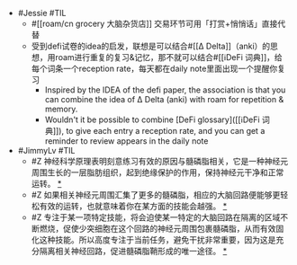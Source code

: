 - #Jessie #TIL 
    - #[[roam/cn grocery 大脑杂货店]] 交易环节可用「打赏+悄悄话」直接代替
    - 受到defi试卷的idea的启发，联想是可以结合#[[∆ Delta]]（anki）的思想，用roam进行重复的复习&记忆，那不就可以结合#[[ℹ︎DeFi 词典]]，给每个词条一个reception rate，每天都在daily note里面出现一个提醒你复习
        - Inspired by the IDEA of the defi paper, the association is that you can combine the idea of ∆ Delta (anki) with roam for repetition & memory.
        - Wouldn't it be possible to combine [DeFi glossary]([[ℹ︎DeFi 词典]]), to give each entry a reception rate, and you can get a reminder to review appears in the daily note
- #JimmyLv #TIL
    - #Z 神经科学原理表明刻意练习有效的原因与髓磷脂相关，它是一种神经元周围生长的一层脂肪组织，起到绝缘保护的作用，保持神经元干净和正常运转。 [*](((9nfjmnIgA)))
    - #Z 如果相关神经元周围汇集了更多的髓磷脂，相应的大脑回路便能够更轻松有效的运转，也就意味着你在某方面的技能会越强。 [*](((lmkhHPQSq)))
    - #Z 专注于某一项特定技能，将会迫使某一特定的大脑回路在隔离的区域不断燃烧，促使少突细胞在这个回路的神经元周围包裹髓磷脂，从而有效固化这种技能。所以高度专注于当前任务，避免干扰非常重要，因为这是充分隔离相关神经回路，促进髓磷脂鞘形成的唯一途径。 [*](((aoC8nVORp)))
